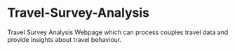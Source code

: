 # Travel-Survey-Analysis
Travel Survey Analysis Webpage which can process couples travel data and provide insights about travel behaviour.
